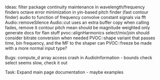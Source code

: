 Ideas:
	filter package
	continuity maintenance in wavelength/frequency finders
	octave error minimization in yin-based pitch finder (fast contour finder)
	audio to function of frequency
	convolve constant signals via fft
	Audio::removeSilence
	Audio::cut uses an extra buffer copy when calling fades, remove it
	contour pitch mean should be magnitude weighted
	only generate docs for flan stuff
	pvoc::alignHarmonics
	select/mix/join should consider bitrate conversion when needed
	PVOC::shape variant that passes time, bin frequency, and the MF to the shaper
	can PVOC::freeze be made with a more normal input type?

Bugs:
	compute_d array access crash in AudioInformation - bounds check
	select seems slow, check it out

Task:
	Expand main page documentation - maybe examples